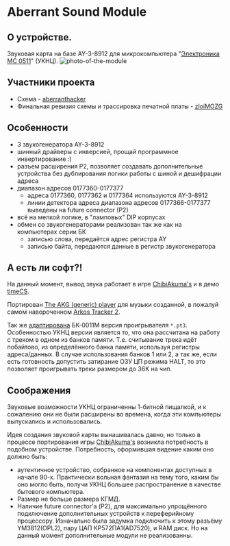 # Aberrant Sound Module

## О устройстве.
Звуковая карта на базе AY-3-8912 для микрокомпьютера "[Электроника МС 0511](https://ru.wikipedia.org/wiki/%D0%AD%D0%BB%D0%B5%D0%BA%D1%82%D1%80%D0%BE%D0%BD%D0%B8%D0%BA%D0%B0_%D0%9C%D0%A1_0511)" (УКНЦ).
![photo-of-the-module](Doc/IMG_5550.JPG)

## Участники проекта
* Схема - [aberranthacker](https://github.com/aberranthacker)
* Финальная ревизия схемы и трассировка печатной платы - [zloiMOZG](https://github.com/zloiMOZG)

## Особенности
* 3 звукогенератора AY-3-8912
* шинный драйверы с инверсией, прощай программное инвертирование :)
* разъем расширения P2, позволяет создавать дополнительные устройства без
  дублирования логики работы с шиной и дешифрации адреса
* диапазон адресов 0177360-0177377
  * адреса 0177360, 0177362 и 0177364 используются AY-3-8912
  * линии детектора адреса диапазона адресов 0177366-0177377 выведены на future
    connector (P2)
* всё на мелкой логике, в "ламповых" DIP корпусах
* обмен со звукогенераторами реализован так же как на компьютерах серии БК
  * записью слова, передаётся адрес регистра AY
  * записью байта, передаются данные в регистр звукогенератора

## А есть ли софт?!
На данный момент, вывод звука работает в игре [ChibiAkuma's](https://github.com/aberranthacker/chibiakumas) и в демо [timeCS](https://github.com/aberranthacker/timeCS).

Портирован [The AKG (generic) player](https://github.com/aberranthacker/akg_player) для музыки созданной, в пожалуй самом навороченном [Arkos Tracker 2](http://www.julien-nevo.com/arkostracker/).

Так же [адаптирована](https://github.com/aberranthacker/timeCS/blob/master/pt3play2.s) БК-0011М версия проигрывателя `*.pt3`.
Особенностью УКНЦ версии является то, что она рассчитана на работу с треком в
одном из банков памяти. Т.е. считывание трека идёт побайтово, из определённого
банка памяти, используя регистры адреса/данных. В случае использования банков 1
или 2, а так же, если есть готовность допустить затирание ОЗУ ЦП режима HALT, то это
позволяет проигрывать треки размером до 36К на чип.

## Соображения
Звуковые возможности УКНЦ ограниченны 1-битной пищалкой, и к сожалению они не были
расширены во времена, когда эти компьютеры выпускались и использовались.

Идея создания звуковой карты вынашивалась давно, но только в процессе
портирования игры [ChibiAkuma's](https://github.com/aberranthacker/chibiakumas) возникла потребность в подобном устройстве.
Потребность, оформившая видение каким оно должно быть:
* аутентичное устройство, собранное на компонентах доступных в начале 90-х.
Практически вольная фантазия на тему того, каким бы оно могло быть, получи УКНЦ большее
распространение в качестве бытового компьютера.
* Размер не больше размера КГМД.
* Наличие future connector'а (P2), для максимально упрощённого подключение
  дополнительных устройств к переферийному процессору.
  Изначально была задумка подключить к этому разъёму YM3812(OPL2),
  пару ЦАП КР572ПА1(AD7520), и RAM диск. Но на данный момент дополнительные
  модули не реализованны.
